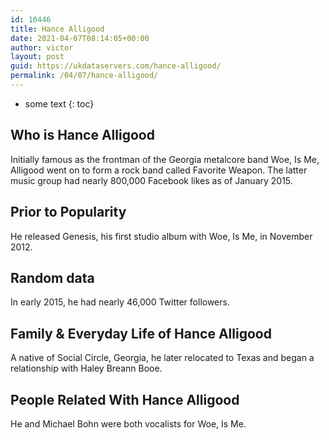 ```yaml
---
id: 10446
title: Hance Alligood
date: 2021-04-07T08:14:05+00:00
author: victor
layout: post
guid: https://ukdataservers.com/hance-alligood/
permalink: /04/07/hance-alligood/
---
```


* some text
{: toc}


## Who is Hance Alligood



Initially famous as the frontman of the Georgia metalcore band Woe, Is Me, Alligood went on to form a rock band called Favorite Weapon. The latter music group had nearly 800,000 Facebook likes as of January 2015.

                
                
                
## Prior to Popularity



He released Genesis, his first studio album with Woe, Is Me, in November 2012.

                
                
                
## Random data



In early 2015, he had nearly 46,000 Twitter followers.

                
                
                
## Family & Everyday Life of Hance Alligood



A native of Social Circle, Georgia, he later relocated to Texas and began a relationship with Haley Breann Booe.

                
                
                
## People Related With Hance Alligood



He and Michael Bohn were both vocalists for Woe, Is Me.

                
              
            
          
          
          